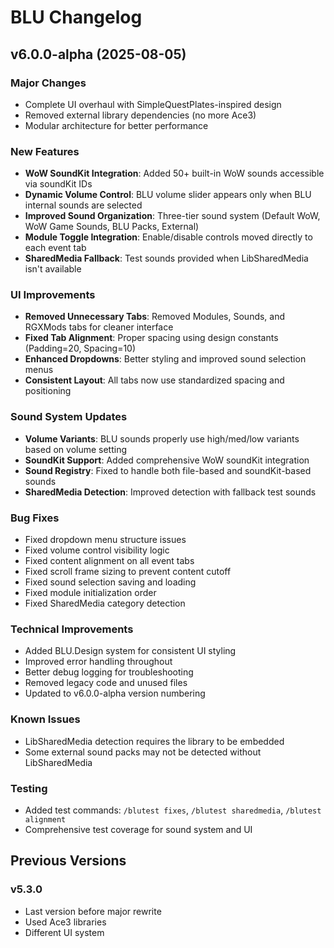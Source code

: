 # BLU Changelog

## v6.0.0-alpha (2025-08-05)

### Major Changes
- Complete UI overhaul with SimpleQuestPlates-inspired design
- Removed external library dependencies (no more Ace3)
- Modular architecture for better performance

### New Features
- **WoW SoundKit Integration**: Added 50+ built-in WoW sounds accessible via soundKit IDs
- **Dynamic Volume Control**: BLU volume slider appears only when BLU internal sounds are selected
- **Improved Sound Organization**: Three-tier sound system (Default WoW, WoW Game Sounds, BLU Packs, External)
- **Module Toggle Integration**: Enable/disable controls moved directly to each event tab
- **SharedMedia Fallback**: Test sounds provided when LibSharedMedia isn't available

### UI Improvements
- **Removed Unnecessary Tabs**: Removed Modules, Sounds, and RGXMods tabs for cleaner interface
- **Fixed Tab Alignment**: Proper spacing using design constants (Padding=20, Spacing=10)
- **Enhanced Dropdowns**: Better styling and improved sound selection menus
- **Consistent Layout**: All tabs now use standardized spacing and positioning

### Sound System Updates
- **Volume Variants**: BLU sounds properly use high/med/low variants based on volume setting
- **SoundKit Support**: Added comprehensive WoW soundKit integration
- **Sound Registry**: Fixed to handle both file-based and soundKit-based sounds
- **SharedMedia Detection**: Improved detection with fallback test sounds

### Bug Fixes
- Fixed dropdown menu structure issues
- Fixed volume control visibility logic
- Fixed content alignment on all event tabs
- Fixed scroll frame sizing to prevent content cutoff
- Fixed sound selection saving and loading
- Fixed module initialization order
- Fixed SharedMedia category detection

### Technical Improvements
- Added BLU.Design system for consistent UI styling
- Improved error handling throughout
- Better debug logging for troubleshooting
- Removed legacy code and unused files
- Updated to v6.0.0-alpha version numbering

### Known Issues
- LibSharedMedia detection requires the library to be embedded
- Some external sound packs may not be detected without LibSharedMedia

### Testing
- Added test commands: `/blutest fixes`, `/blutest sharedmedia`, `/blutest alignment`
- Comprehensive test coverage for sound system and UI

## Previous Versions

### v5.3.0
- Last version before major rewrite
- Used Ace3 libraries
- Different UI system
